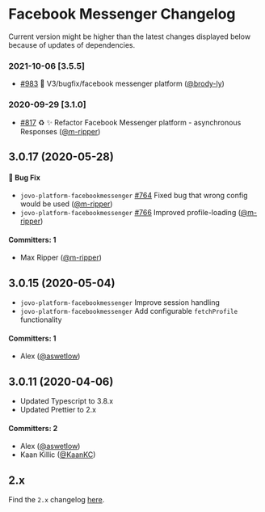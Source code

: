 # Facebook Messenger Changelog

Current version might be higher than the latest changes displayed below because of updates of dependencies.

### 2021-10-06 [3.5.5]
- [#983](https://github.com/jovotech/jovo-framework/pull/983) :bug: V3/bugfix/facebook messenger platform ([@brody-ly](https://github.com/brody-ly))

### 2020-09-29 [3.1.0]

- [#817](https://github.com/jovotech/jovo-framework/pull/817) :recycle: :sparkles: Refactor Facebook Messenger platform - asynchronous Responses ([@m-ripper](https://github.com/m-ripper))

## 3.0.17 (2020-05-28)

#### :bug: Bug Fix
 * `jovo-platform-facebookmessenger` [#764](https://github.com/jovotech/jovo-framework/pull/764) Fixed bug that wrong config would be used ([@m-ripper](https://github.com/m-ripper))  
 * `jovo-platform-facebookmessenger` [#766](https://github.com/jovotech/jovo-framework/pull/766) Improved profile-loading ([@m-ripper](https://github.com/m-ripper))  

 #### Committers: 1
- Max Ripper ([@m-ripper](https://github.com/m-ripper))

## 3.0.15 (2020-05-04)

 * `jovo-platform-facebookmessenger` Improve session handling
 * `jovo-platform-facebookmessenger` Add configurable `fetchProfile` functionality 

#### Committers: 1
- Alex ([@aswetlow](https://github.com/aswetlow))


## 3.0.11 (2020-04-06)

* Updated Typescript to 3.8.x
* Updated Prettier to 2.x

#### Committers: 2
- Alex ([@aswetlow](https://github.com/aswetlow))
- Kaan Killic ([@KaanKC](https://github.com/KaanKC))

## 2.x

Find the `2.x` changelog [here](https://github.com/jovotech/jovo-framework/blob/v2/CHANGELOG.md).
